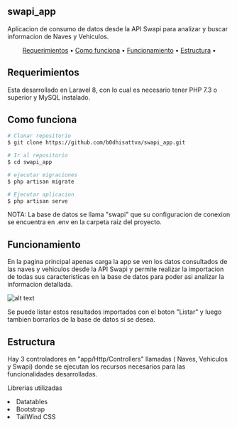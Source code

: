 ## swapi_app
Aplicacion de consumo de datos desde la API Swapi para analizar y buscar informacion de Naves y Vehiculos.

<p align="center">
  <a href="#Requerimientos">Requerimientos</a> •
  <a href="#como-funciona">Como funciona</a> •
  <a href="#funcionamiento">Funcionamiento</a> •
  <a href="#estructura">Estructura</a> •

</p>


## Requerimientos

Esta desarrollado en Laravel 8, con lo cual es necesario tener PHP 7.3 o superior y MySQL instalado.

## Como funciona

```bash
# Clonar repositorio
$ git clone https://github.com/b0dhisattva/swapi_app.git

# Ir al repositorio
$ cd swapi_app

# ejecutar migraciones
$ php artisan migrate

# Ejecutar aplicacion
$ php artisan serve
```

NOTA: La base de datos se llama "swapi" que su configuracion de conexion se encuentra en .env en la carpeta raiz del proyecto.

## Funcionamiento

En la pagina principal apenas carga la app se ven los datos consultados de las naves y vehiculos desde la API Swapi y permite realizar la importacion de todas sus caracteristicas en la base de datos para poder asi analizar la informacion detallada.

![alt text](https://github.com/aiperkiu/swapi_app/screenshots/inicio.jpg?raw=true)


Se puede listar estos resultados importados con el boton "Listar" y luego tambien borrarlos de la base de datos si se desea.

## Estructura

Hay 3 controladores en "app/Http/Controllers" llamadas ( Naves, Vehiculos y Swapi) donde se ejecutan los recursos necesarios para las funcionalidades desarrolladas.

Librerias utilizadas

<li>Datatables</li>
<li>Bootstrap</li>
<li>TailWind CSS</li>
